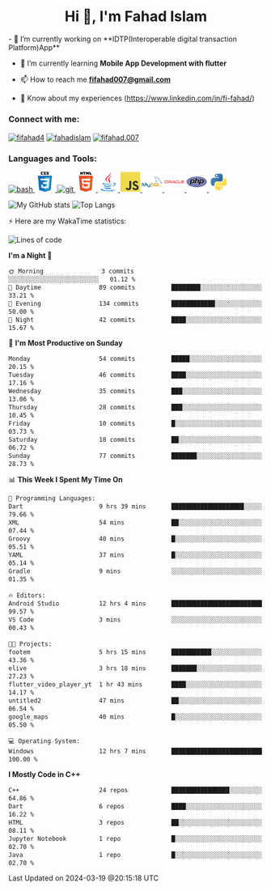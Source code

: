 <h1 align="center">Hi 👋, I'm Fahad Islam</h1>
- 🔭 I’m currently working on **IDTP(Interoperable digital transaction Platform)App**

- 🌱 I’m currently learning **Mobile App Development with flutter**

- 📫 How to reach me **fifahad007@gmail.com**

- 📄 Know about my experiences (https://www.linkedin.com/in/fi-fahad/)

<h3 align="left">Connect with me:</h3>
<p align="left">
<a href="https://twitter.com/fifahad4" target="blank"><img align="center" src="https://raw.githubusercontent.com/rahuldkjain/github-profile-readme-generator/master/src/images/icons/Social/twitter.svg" alt="fifahad4" height="30" width="40" /></a>
<a href="https://www.linkedin.com/in/fi-fahad/" target="blank"><img align="center" src="https://raw.githubusercontent.com/rahuldkjain/github-profile-readme-generator/master/src/images/icons/Social/linked-in-alt.svg" alt="fahadislam" height="30" width="40" /></a>
<a href="https://fb.com/fifahad.007" target="blank"><img align="center" src="https://raw.githubusercontent.com/rahuldkjain/github-profile-readme-generator/master/src/images/icons/Social/facebook.svg" alt="fifahad.007" height="30" width="40" /></a>
</p>

<h3 align="left">Languages and Tools:</h3>
<p align="left"> <a href="https://www.gnu.org/software/bash/" target="_blank" rel="noreferrer"> <img src="https://www.vectorlogo.zone/logos/gnu_bash/gnu_bash-icon.svg" alt="bash" width="40" height="40"/> </a> <a href="https://www.w3schools.com/css/" target="_blank" rel="noreferrer"> <img src="https://raw.githubusercontent.com/devicons/devicon/master/icons/css3/css3-original-wordmark.svg" alt="css3" width="40" height="40"/> </a> <a href="https://git-scm.com/" target="_blank" rel="noreferrer"> <img src="https://www.vectorlogo.zone/logos/git-scm/git-scm-icon.svg" alt="git" width="40" height="40"/> </a> <a href="https://www.w3.org/html/" target="_blank" rel="noreferrer"> <img src="https://raw.githubusercontent.com/devicons/devicon/master/icons/html5/html5-original-wordmark.svg" alt="html5" width="40" height="40"/> </a> <a href="https://www.java.com" target="_blank" rel="noreferrer"> <img src="https://raw.githubusercontent.com/devicons/devicon/master/icons/java/java-original.svg" alt="java" width="40" height="40"/> </a> <a href="https://developer.mozilla.org/en-US/docs/Web/JavaScript" target="_blank" rel="noreferrer"> <img src="https://raw.githubusercontent.com/devicons/devicon/master/icons/javascript/javascript-original.svg" alt="javascript" width="40" height="40"/> </a> <a href="https://www.mysql.com/" target="_blank" rel="noreferrer"> <img src="https://raw.githubusercontent.com/devicons/devicon/master/icons/mysql/mysql-original-wordmark.svg" alt="mysql" width="40" height="40"/> </a> <a href="https://www.oracle.com/" target="_blank" rel="noreferrer"> <img src="https://raw.githubusercontent.com/devicons/devicon/master/icons/oracle/oracle-original.svg" alt="oracle" width="40" height="40"/> </a> <a href="https://www.php.net" target="_blank" rel="noreferrer"> <img src="https://raw.githubusercontent.com/devicons/devicon/master/icons/php/php-original.svg" alt="php" width="40" height="40"/> </a> <a href="https://www.python.org" target="_blank" rel="noreferrer"> <img src="https://raw.githubusercontent.com/devicons/devicon/master/icons/python/python-original.svg" alt="python" width="40" height="40"/> </a> </p>

![My GitHub stats](https://github-readme-stats.vercel.app/api?username=Fahaddada47&show_icons=true&theme=radical)
![Top Langs](https://github-readme-stats.vercel.app/api/top-langs/?username=Fahaddada47&layout=donut)


⚡ Here are my WakaTime statistics:

<!--START_SECTION:waka-->
![Lines of code](https://img.shields.io/badge/From%20Hello%20World%20I%27ve%20Written-402.9%20thousand%20lines%20of%20code-blue)

**I'm a Night 🦉** 

```text
🌞 Morning                3 commits           ░░░░░░░░░░░░░░░░░░░░░░░░░   01.12 % 
🌆 Daytime                89 commits          ████████░░░░░░░░░░░░░░░░░   33.21 % 
🌃 Evening                134 commits         ████████████░░░░░░░░░░░░░   50.00 % 
🌙 Night                  42 commits          ████░░░░░░░░░░░░░░░░░░░░░   15.67 % 
```
📅 **I'm Most Productive on Sunday** 

```text
Monday                   54 commits          █████░░░░░░░░░░░░░░░░░░░░   20.15 % 
Tuesday                  46 commits          ████░░░░░░░░░░░░░░░░░░░░░   17.16 % 
Wednesday                35 commits          ███░░░░░░░░░░░░░░░░░░░░░░   13.06 % 
Thursday                 28 commits          ███░░░░░░░░░░░░░░░░░░░░░░   10.45 % 
Friday                   10 commits          █░░░░░░░░░░░░░░░░░░░░░░░░   03.73 % 
Saturday                 18 commits          ██░░░░░░░░░░░░░░░░░░░░░░░   06.72 % 
Sunday                   77 commits          ███████░░░░░░░░░░░░░░░░░░   28.73 % 
```


📊 **This Week I Spent My Time On** 

```text
💬 Programming Languages: 
Dart                     9 hrs 39 mins       ████████████████████░░░░░   79.66 % 
XML                      54 mins             ██░░░░░░░░░░░░░░░░░░░░░░░   07.44 % 
Groovy                   40 mins             █░░░░░░░░░░░░░░░░░░░░░░░░   05.51 % 
YAML                     37 mins             █░░░░░░░░░░░░░░░░░░░░░░░░   05.14 % 
Gradle                   9 mins              ░░░░░░░░░░░░░░░░░░░░░░░░░   01.35 % 

🔥 Editors: 
Android Studio           12 hrs 4 mins       █████████████████████████   99.57 % 
VS Code                  3 mins              ░░░░░░░░░░░░░░░░░░░░░░░░░   00.43 % 

🐱‍💻 Projects: 
footem                   5 hrs 15 mins       ███████████░░░░░░░░░░░░░░   43.36 % 
elive                    3 hrs 18 mins       ███████░░░░░░░░░░░░░░░░░░   27.23 % 
flutter_video_player_yt  1 hr 43 mins        ████░░░░░░░░░░░░░░░░░░░░░   14.17 % 
untitled2                47 mins             ██░░░░░░░░░░░░░░░░░░░░░░░   06.54 % 
google_maps              40 mins             █░░░░░░░░░░░░░░░░░░░░░░░░   05.50 % 

💻 Operating System: 
Windows                  12 hrs 7 mins       █████████████████████████   100.00 % 
```

**I Mostly Code in C++** 

```text
C++                      24 repos            ████████████████░░░░░░░░░   64.86 % 
Dart                     6 repos             ████░░░░░░░░░░░░░░░░░░░░░   16.22 % 
HTML                     3 repos             ██░░░░░░░░░░░░░░░░░░░░░░░   08.11 % 
Jupyter Notebook         1 repo              █░░░░░░░░░░░░░░░░░░░░░░░░   02.70 % 
Java                     1 repo              █░░░░░░░░░░░░░░░░░░░░░░░░   02.70 % 
```




 Last Updated on 2024-03-19 @20:15:18 UTC
<!--END_SECTION:waka-->

